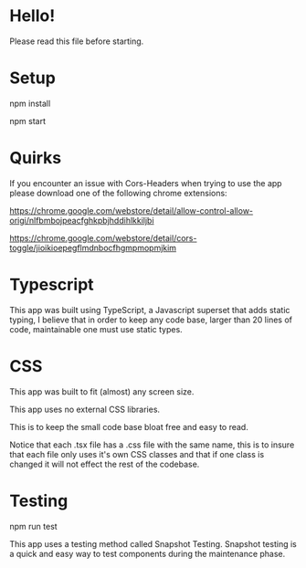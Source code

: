 # Hello!
Please read this file before starting.

# Setup
npm install

npm start

# Quirks
If you encounter an issue with Cors-Headers when trying to use the app please download one of the following chrome extensions:

https://chrome.google.com/webstore/detail/allow-control-allow-origi/nlfbmbojpeacfghkpbjhddihlkkiljbi

https://chrome.google.com/webstore/detail/cors-toggle/jioikioepegflmdnbocfhgmpmopmjkim

# Typescript
This app was built using TypeScript, a Javascript superset that adds static typing,
I believe that in order to keep any code base, larger than 20 lines of code, maintainable one must use static types.

# CSS
This app was built to fit (almost) any screen size.

This app uses no external CSS libraries.

This is to keep the small code base bloat free and easy to read.

Notice that each .tsx file has a .css file with the same name, this is to insure that each file only uses it's own CSS classes and that if one class is changed it will not effect the rest of the codebase.

# Testing
npm run test

This app uses a testing method called Snapshot Testing.
Snapshot testing is a quick and easy way to test components during the maintenance phase.
